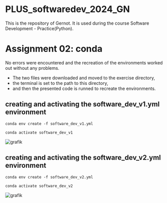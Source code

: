 # PLUS_softwaredev_2024_GN

This is the repository of Gernot.
It is used during the course Software Development - Practice(Python).

# Assignment 02: conda
No errors were encountered and the recreation of the environments worked out without any problems.
- The two files were downloaded and moved to the exercise directory,
- the terminal is set to the path to this directory,
- and then the presented code is runned to recreate the environments.

## creating and activating the software_dev_v1.yml environment
```
conda env create -f software_dev_v1.yml
```
```
conda activate software_dev_v1
```
![grafik](https://github.com/gernotnikolaus/PLUS_softwaredev_2024_GN/assets/148253460/8b5f6b53-232c-4bfe-8136-8a8797dbaa37)

## creating and activating the software_dev_v2.yml environment
```
conda env create -f software_dev_v2.yml
```
```
conda activate software_dev_v2
```
![grafik](https://github.com/gernotnikolaus/PLUS_softwaredev_2024_GN/assets/148253460/16035115-032a-4c7c-b970-e7ef8bfd6dd1)

